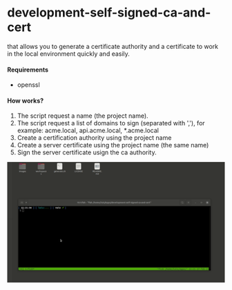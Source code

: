 # development-self-signed-ca-and-cert
that allows you to generate a certificate authority and a certificate to work in the local environment quickly and easily.

#### Requirements

* openssl

#### How works?

1. The script request a name (the project name).
2. The script request a list of domains to sign (separated with ','), for example: acme.local, api.acme.local, *.acme.local
3. Create a certification authority using the project name
4. Create a server certificate using the project name (the same name)
5. Sign the server certificate usign the ca authority.


<p align="center">
  <img src="https://raw.githubusercontent.com/kb05/development-self-signed-ca-and-cert/main/images/project.gif" width="560" height="280">
</p></p>
